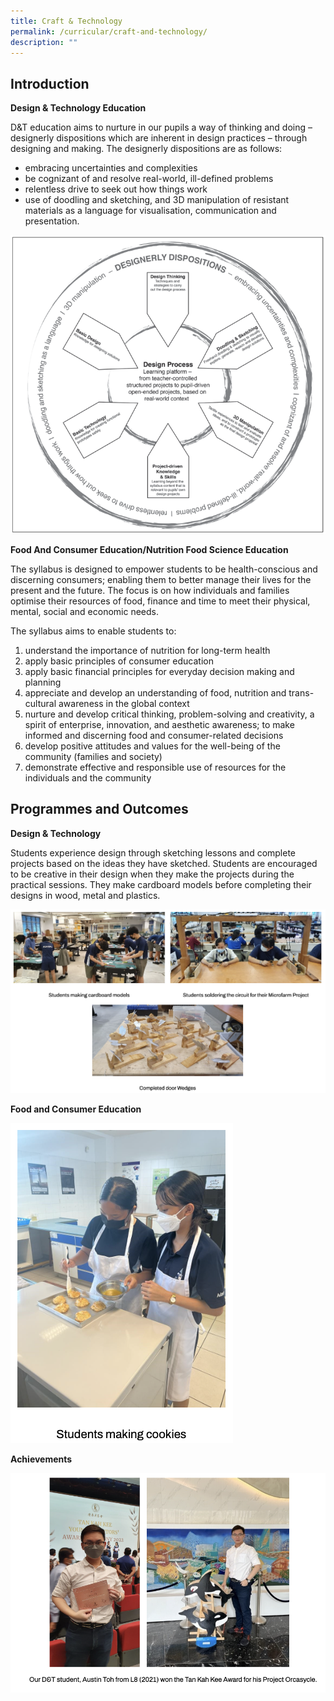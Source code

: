 ```yaml
---
title: Craft & Technology
permalink: /curricular/craft-and-technology/
description: ""
---
```

Introduction
------------

**Design & Technology Education**

  

D&T education aims to nurture in our pupils a way of thinking and doing – designerly dispositions which are inherent in design practices – through designing and making. The designerly dispositions are as follows:

*   embracing uncertainties and complexities
*   be cognizant of and resolve real-world, ill-defined problems
*   relentless drive to seek out how things work
*   use of doodling and sketching, and 3D manipulation of resistant materials as a language for visualisation, communication and presentation.

![](/images/Design%20%20Technology%20Education.png)

**Food And Consumer Education/Nutrition Food Science Education**

  

The syllabus is designed to empower students to be health-conscious and discerning consumers; enabling them to better manage their lives for the present and the future. The focus is on how individuals and families optimise their resources of food, finance and time to meet their physical, mental, social and economic needs.

  

The syllabus aims to enable students to:

1.  understand the importance of nutrition for long-term health
2.  apply basic principles of consumer education
3.  apply basic financial principles for everyday decision making and planning
4.  appreciate and develop an understanding of food, nutrition and trans-cultural awareness in the global context
5.  nurture and develop critical thinking, problem-solving and creativity, a spirit of enterprise, innovation, and aesthetic awareness; to make informed and discerning food and consumer-related decisions
6.  develop positive attitudes and values for the well-being of the community (families and society)
7.  demonstrate effective and responsible use of resources for the individuals and the community

Programmes and Outcomes
-----------------------

**Design & Technology**

  

Students experience design through sketching lessons and complete projects based on the ideas they have sketched. Students are encouraged to be creative in their design when they make the projects during the practical sessions. They make cardboard models before completing their designs in wood, metal and plastics.

![](/images/cnt.png)

**Food and Consumer Education**

![](/images/cnt2.png)

**Achievements**

![](/images/cnt3.png)



